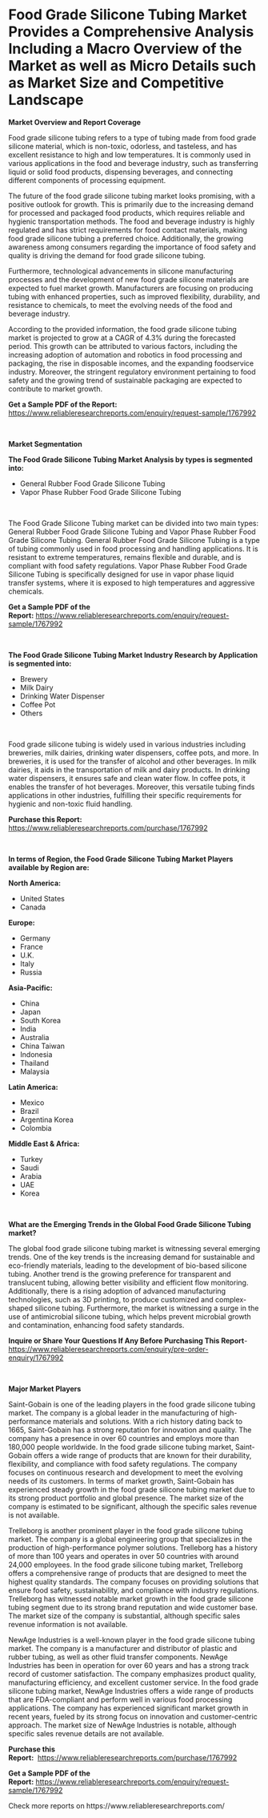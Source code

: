 <p><h1>Food Grade Silicone Tubing Market Provides a Comprehensive Analysis Including a Macro Overview of the Market as well as Micro Details such as Market Size and Competitive Landscape</h1></p><p><strong>Market Overview and Report Coverage</strong></p>
<p><p>Food grade silicone tubing refers to a type of tubing made from food grade silicone material, which is non-toxic, odorless, and tasteless, and has excellent resistance to high and low temperatures. It is commonly used in various applications in the food and beverage industry, such as transferring liquid or solid food products, dispensing beverages, and connecting different components of processing equipment.</p><p>The future of the food grade silicone tubing market looks promising, with a positive outlook for growth. This is primarily due to the increasing demand for processed and packaged food products, which requires reliable and hygienic transportation methods. The food and beverage industry is highly regulated and has strict requirements for food contact materials, making food grade silicone tubing a preferred choice. Additionally, the growing awareness among consumers regarding the importance of food safety and quality is driving the demand for food grade silicone tubing.</p><p>Furthermore, technological advancements in silicone manufacturing processes and the development of new food grade silicone materials are expected to fuel market growth. Manufacturers are focusing on producing tubing with enhanced properties, such as improved flexibility, durability, and resistance to chemicals, to meet the evolving needs of the food and beverage industry.</p><p>According to the provided information, the food grade silicone tubing market is projected to grow at a CAGR of 4.3% during the forecasted period. This growth can be attributed to various factors, including the increasing adoption of automation and robotics in food processing and packaging, the rise in disposable incomes, and the expanding foodservice industry. Moreover, the stringent regulatory environment pertaining to food safety and the growing trend of sustainable packaging are expected to contribute to market growth.</p></p>
<p><strong>Get a Sample PDF of the Report:</strong> <a href="https://www.reliableresearchreports.com/enquiry/request-sample/1767992">https://www.reliableresearchreports.com/enquiry/request-sample/1767992</a></p>
<p>&nbsp;</p>
<p><strong>Market Segmentation</strong></p>
<p><strong>The Food Grade Silicone Tubing Market Analysis by types is segmented into:</strong></p>
<p><ul><li>General Rubber Food Grade Silicone Tubing</li><li>Vapor Phase Rubber Food Grade Silicone Tubing</li></ul></p>
<p>&nbsp;</p>
<p><p>The Food Grade Silicone Tubing market can be divided into two main types: General Rubber Food Grade Silicone Tubing and Vapor Phase Rubber Food Grade Silicone Tubing. General Rubber Food Grade Silicone Tubing is a type of tubing commonly used in food processing and handling applications. It is resistant to extreme temperatures, remains flexible and durable, and is compliant with food safety regulations. Vapor Phase Rubber Food Grade Silicone Tubing is specifically designed for use in vapor phase liquid transfer systems, where it is exposed to high temperatures and aggressive chemicals.</p></p>
<p><strong>Get a Sample PDF of the Report:</strong>&nbsp;<a href="https://www.reliableresearchreports.com/enquiry/request-sample/1767992">https://www.reliableresearchreports.com/enquiry/request-sample/1767992</a></p>
<p>&nbsp;</p>
<p><strong>The Food Grade Silicone Tubing Market Industry Research by Application is segmented into:</strong></p>
<p><ul><li>Brewery</li><li>Milk Dairy</li><li>Drinking Water Dispenser</li><li>Coffee Pot</li><li>Others</li></ul></p>
<p>&nbsp;</p>
<p><p>Food grade silicone tubing is widely used in various industries including breweries, milk dairies, drinking water dispensers, coffee pots, and more. In breweries, it is used for the transfer of alcohol and other beverages. In milk dairies, it aids in the transportation of milk and dairy products. In drinking water dispensers, it ensures safe and clean water flow. In coffee pots, it enables the transfer of hot beverages. Moreover, this versatile tubing finds applications in other industries, fulfilling their specific requirements for hygienic and non-toxic fluid handling.</p></p>
<p><strong>Purchase this Report:</strong>&nbsp; <a href="https://www.reliableresearchreports.com/purchase/1767992">https://www.reliableresearchreports.com/purchase/1767992</a></p>
<p>&nbsp;</p>
<p><strong>In terms of Region, the Food Grade Silicone Tubing Market Players available by Region are:</strong></p>
<p>
    <p> <strong> North America: </strong>
        <ul>
            <li>United States</li>
            <li>Canada</li>
        </ul>
        </p> 
    <p> <strong> Europe: </strong>
        <ul>
            <li>Germany</li>
            <li>France</li>
            <li>U.K.</li>
            <li>Italy</li>
            <li>Russia</li>
        </ul>
        </p> 
    <p> <strong> Asia-Pacific: </strong>
        <ul>
            <li>China</li>
            <li>Japan</li>
            <li>South Korea</li>
            <li>India</li>
            <li>Australia</li>
            <li>China Taiwan</li>
            <li>Indonesia</li>
            <li>Thailand</li>
            <li>Malaysia</li>
        </ul>
        </p> 
    <p> <strong> Latin America: </strong>
        <ul>
            <li>Mexico</li>
            <li>Brazil</li>
            <li>Argentina Korea</li>
            <li>Colombia</li>
        </ul>
        </p> 
    <p> <strong> Middle East & Africa: </strong>
        <ul>
            <li>Turkey</li>
            <li>Saudi</li>
            <li>Arabia</li>
            <li>UAE</li>
            <li>Korea</li>
        </ul>
    </p>
    </p>
<p>&nbsp;</p>
<p><strong>What are the Emerging Trends in the Global Food Grade Silicone Tubing market?</strong></p>
<p><p>The global food grade silicone tubing market is witnessing several emerging trends. One of the key trends is the increasing demand for sustainable and eco-friendly materials, leading to the development of bio-based silicone tubing. Another trend is the growing preference for transparent and translucent tubing, allowing better visibility and efficient flow monitoring. Additionally, there is a rising adoption of advanced manufacturing technologies, such as 3D printing, to produce customized and complex-shaped silicone tubing. Furthermore, the market is witnessing a surge in the use of antimicrobial silicone tubing, which helps prevent microbial growth and contamination, enhancing food safety standards.</p></p>
<p><strong>Inquire or Share Your Questions If Any Before Purchasing This Report</strong>- <a href="https://www.reliableresearchreports.com/enquiry/pre-order-enquiry/1767992">https://www.reliableresearchreports.com/enquiry/pre-order-enquiry/1767992</a></p>
<p>&nbsp;</p>
<p><strong>Major Market Players</strong></p>
<p><p>Saint-Gobain is one of the leading players in the food grade silicone tubing market. The company is a global leader in the manufacturing of high-performance materials and solutions. With a rich history dating back to 1665, Saint-Gobain has a strong reputation for innovation and quality. The company has a presence in over 60 countries and employs more than 180,000 people worldwide. In the food grade silicone tubing market, Saint-Gobain offers a wide range of products that are known for their durability, flexibility, and compliance with food safety regulations. The company focuses on continuous research and development to meet the evolving needs of its customers. In terms of market growth, Saint-Gobain has experienced steady growth in the food grade silicone tubing market due to its strong product portfolio and global presence. The market size of the company is estimated to be significant, although the specific sales revenue is not available.</p><p>Trelleborg is another prominent player in the food grade silicone tubing market. The company is a global engineering group that specializes in the production of high-performance polymer solutions. Trelleborg has a history of more than 100 years and operates in over 50 countries with around 24,000 employees. In the food grade silicone tubing market, Trelleborg offers a comprehensive range of products that are designed to meet the highest quality standards. The company focuses on providing solutions that ensure food safety, sustainability, and compliance with industry regulations. Trelleborg has witnessed notable market growth in the food grade silicone tubing segment due to its strong brand reputation and wide customer base. The market size of the company is substantial, although specific sales revenue information is not available.</p><p>NewAge Industries is a well-known player in the food grade silicone tubing market. The company is a manufacturer and distributor of plastic and rubber tubing, as well as other fluid transfer components. NewAge Industries has been in operation for over 60 years and has a strong track record of customer satisfaction. The company emphasizes product quality, manufacturing efficiency, and excellent customer service. In the food grade silicone tubing market, NewAge Industries offers a wide range of products that are FDA-compliant and perform well in various food processing applications. The company has experienced significant market growth in recent years, fueled by its strong focus on innovation and customer-centric approach. The market size of NewAge Industries is notable, although specific sales revenue details are not available.</p></p>
<p><strong>Purchase this Report:</strong>&nbsp;&nbsp;<a href="https://www.reliableresearchreports.com/purchase/1767992">https://www.reliableresearchreports.com/purchase/1767992</a></p>
<p></p>
<p><strong>Get a Sample PDF of the Report:</strong>&nbsp;<a href="https://www.reliableresearchreports.com/enquiry/request-sample/1767992">https://www.reliableresearchreports.com/enquiry/request-sample/1767992</a></p>
<p>Check more reports on https://www.reliableresearchreports.com/</p>